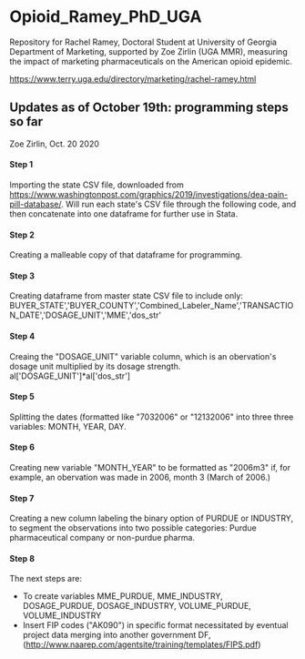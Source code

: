 # Opioid_Ramey_PhD_UGA
Repository for Rachel Ramey, Doctoral Student at University of Georgia Department of Marketing, supported by Zoe Zirlin (UGA MMR), measuring the impact of marketing pharmaceuticals on the American opioid epidemic.

https://www.terry.uga.edu/directory/marketing/rachel-ramey.html

## Updates as of October 19th: programming steps so far
Zoe Zirlin, Oct. 20 2020

#### Step 1
Importing the state CSV file, downloaded from https://www.washingtonpost.com/graphics/2019/investigations/dea-pain-pill-database/. 
Will run each state's CSV file through the following code, and then concatenate into one dataframe for further use in Stata.


#### Step 2
Creating a malleable copy of that dataframe for programming.


#### Step 3
Creating dataframe from master state CSV file to include only:
BUYER_STATE','BUYER_COUNTY','Combined_Labeler_Name','TRANSACTION_DATE','DOSAGE_UNIT','MME','dos_str'


#### Step 4
Creaing the "DOSAGE_UNIT" variable column, which is an obervation's dosage unit multiplied by its dosage strength.
al['DOSAGE_UNIT']*al['dos_str']


#### Step 5
Splitting the dates (formatted like "7032006" or "12132006" into three three variables: MONTH, YEAR, DAY.


#### Step 6
Creating new variable "MONTH_YEAR" to be formatted as "2006m3" if, for example, an obervation was made in 2006, month 3 (March of 2006.)


#### Step 7
Creating a new column labeling the binary option of PURDUE or INDUSTRY, to segment the observations into two possible categories: Purdue pharmaceutical company or non-purdue pharma.


#### Step 8
The next steps are:
- To create variables MME_PURDUE, MME_INDUSTRY, DOSAGE_PURDUE, DOSAGE_INDUSTRY, VOLUME_PURDUE, VOLUME_INDUSTRY
- Insert FIP codes ("AK090") in specific format necessitated by eventual project data merging into another government DF, (http://www.naarep.com/agentsite/training/templates/FIPS.pdf) 
